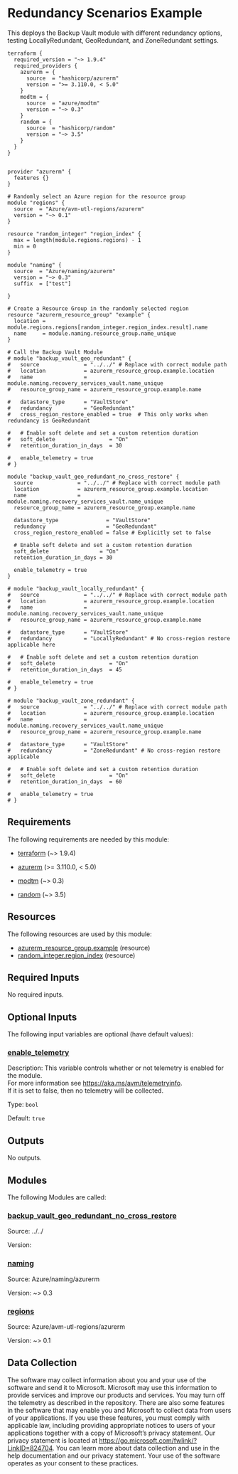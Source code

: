 <!-- BEGIN_TF_DOCS -->
# Redundancy Scenarios Example

This deploys the Backup Vault module with different redundancy options, testing LocallyRedundant, GeoRedundant, and ZoneRedundant settings.

```hcl
terraform {
  required_version = "~> 1.9.4"
  required_providers {
    azurerm = {
      source  = "hashicorp/azurerm"
      version = ">= 3.110.0, < 5.0"
    }
    modtm = {
      source  = "azure/modtm"
      version = "~> 0.3"
    }
    random = {
      source  = "hashicorp/random"
      version = "~> 3.5"
    }
  }
}


provider "azurerm" {
  features {}
}

# Randomly select an Azure region for the resource group
module "regions" {
  source  = "Azure/avm-utl-regions/azurerm"
  version = "~> 0.1"
}

resource "random_integer" "region_index" {
  max = length(module.regions.regions) - 1
  min = 0
}

module "naming" {
  source  = "Azure/naming/azurerm"
  version = "~> 0.3"
  suffix  = ["test"]

}

# Create a Resource Group in the randomly selected region
resource "azurerm_resource_group" "example" {
  location = module.regions.regions[random_integer.region_index.result].name
  name     = module.naming.resource_group.name_unique
}

# Call the Backup Vault Module
# module "backup_vault_geo_redundant" {
#   source              = "../../" # Replace with correct module path
#   location            = azurerm_resource_group.example.location
#   name                = module.naming.recovery_services_vault.name_unique
#   resource_group_name = azurerm_resource_group.example.name

#   datastore_type      = "VaultStore"
#   redundancy          = "GeoRedundant"
#   cross_region_restore_enabled = true  # This only works when redundancy is GeoRedundant

#   # Enable soft delete and set a custom retention duration
#   soft_delete                 = "On"
#   retention_duration_in_days  = 30

#   enable_telemetry = true
# }

module "backup_vault_geo_redundant_no_cross_restore" {
  source              = "../../" # Replace with correct module path
  location            = azurerm_resource_group.example.location
  name                = module.naming.recovery_services_vault.name_unique
  resource_group_name = azurerm_resource_group.example.name

  datastore_type               = "VaultStore"
  redundancy                   = "GeoRedundant"
  cross_region_restore_enabled = false # Explicitly set to false

  # Enable soft delete and set a custom retention duration
  soft_delete                = "On"
  retention_duration_in_days = 30

  enable_telemetry = true
}

# module "backup_vault_locally_redundant" {
#   source              = "../../" # Replace with correct module path
#   location            = azurerm_resource_group.example.location
#   name                = module.naming.recovery_services_vault.name_unique
#   resource_group_name = azurerm_resource_group.example.name

#   datastore_type      = "VaultStore"
#   redundancy          = "LocallyRedundant" # No cross-region restore applicable here

#   # Enable soft delete and set a custom retention duration
#   soft_delete                 = "On"
#   retention_duration_in_days  = 45

#   enable_telemetry = true
# }

# module "backup_vault_zone_redundant" {
#   source              = "../../" # Replace with correct module path
#   location            = azurerm_resource_group.example.location
#   name                = module.naming.recovery_services_vault.name_unique
#   resource_group_name = azurerm_resource_group.example.name

#   datastore_type      = "VaultStore"
#   redundancy          = "ZoneRedundant" # No cross-region restore applicable

#   # Enable soft delete and set a custom retention duration
#   soft_delete                 = "On"
#   retention_duration_in_days  = 60

#   enable_telemetry = true
# }

```

<!-- markdownlint-disable MD033 -->
## Requirements

The following requirements are needed by this module:

- <a name="requirement_terraform"></a> [terraform](#requirement\_terraform) (~> 1.9.4)

- <a name="requirement_azurerm"></a> [azurerm](#requirement\_azurerm) (>= 3.110.0, < 5.0)

- <a name="requirement_modtm"></a> [modtm](#requirement\_modtm) (~> 0.3)

- <a name="requirement_random"></a> [random](#requirement\_random) (~> 3.5)

## Resources

The following resources are used by this module:

- [azurerm_resource_group.example](https://registry.terraform.io/providers/hashicorp/azurerm/latest/docs/resources/resource_group) (resource)
- [random_integer.region_index](https://registry.terraform.io/providers/hashicorp/random/latest/docs/resources/integer) (resource)

<!-- markdownlint-disable MD013 -->
## Required Inputs

No required inputs.

## Optional Inputs

The following input variables are optional (have default values):

### <a name="input_enable_telemetry"></a> [enable\_telemetry](#input\_enable\_telemetry)

Description: This variable controls whether or not telemetry is enabled for the module.  
For more information see <https://aka.ms/avm/telemetryinfo>.  
If it is set to false, then no telemetry will be collected.

Type: `bool`

Default: `true`

## Outputs

No outputs.

## Modules

The following Modules are called:

### <a name="module_backup_vault_geo_redundant_no_cross_restore"></a> [backup\_vault\_geo\_redundant\_no\_cross\_restore](#module\_backup\_vault\_geo\_redundant\_no\_cross\_restore)

Source: ../../

Version:

### <a name="module_naming"></a> [naming](#module\_naming)

Source: Azure/naming/azurerm

Version: ~> 0.3

### <a name="module_regions"></a> [regions](#module\_regions)

Source: Azure/avm-utl-regions/azurerm

Version: ~> 0.1

<!-- markdownlint-disable-next-line MD041 -->
## Data Collection

The software may collect information about you and your use of the software and send it to Microsoft. Microsoft may use this information to provide services and improve our products and services. You may turn off the telemetry as described in the repository. There are also some features in the software that may enable you and Microsoft to collect data from users of your applications. If you use these features, you must comply with applicable law, including providing appropriate notices to users of your applications together with a copy of Microsoft’s privacy statement. Our privacy statement is located at <https://go.microsoft.com/fwlink/?LinkID=824704>. You can learn more about data collection and use in the help documentation and our privacy statement. Your use of the software operates as your consent to these practices.
<!-- END_TF_DOCS -->